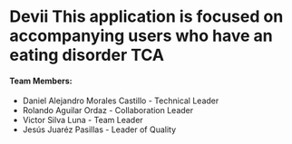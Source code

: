 # Devii This application is focused on accompanying users who have an eating disorder TCA

#### Team Members:

- Daniel Alejandro Morales Castillo - Technical Leader
- Rolando Aguilar Ordaz - Collaboration Leader
- Victor Silva Luna - Team Leader
- Jesús Juaréz Pasillas - Leader of Quality
